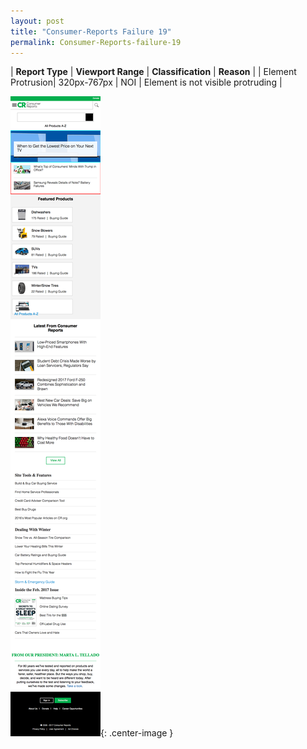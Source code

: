 ```yaml
---
layout: post
title: "Consumer-Reports Failure 19"
permalink: Consumer-Reports-failure-19
---
```

| **Report Type** | **Viewport Range** | **Classification** | **Reason** |
| Element Protrusion| 320px-767px | NOI | Element is not visible protruding | 

![Screenshot of the fault](../assets/images/Consumer-Reports/fault19/overflow-Width543.png){: .center-image }